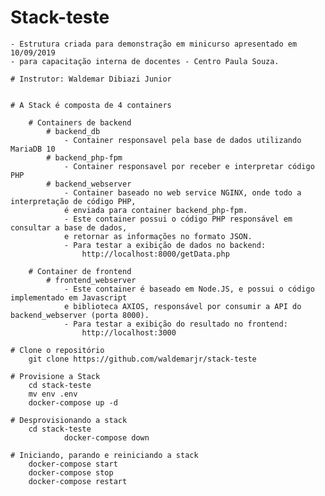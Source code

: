 # Stack-teste

	- Estrutura criada para demonstração em minicurso apresentado em 10/09/2019 
	- para capacitação interna de docentes - Centro Paula Souza.

	# Instrutor: Waldemar Dibiazi Junior


	# A Stack é composta de 4 containers

		# Containers de backend
			# backend_db
				- Container responsavel pela base de dados utilizando MariaDB 10
			# backend_php-fpm
				- Container responsavel por receber e interpretar código PHP
			# backend_webserver
				- Container baseado no web service NGINX, onde todo a interpretação de código PHP, 
				é enviada para container backend_php-fpm.
				- Este container possui o código PHP responsável em consultar a base de dados,
				e retornar as informações no formato JSON.
				- Para testar a exibição de dados no backend:
					http://localhost:8000/getData.php

		# Container de frontend
			# frontend_webserver
				- Este container é baseado em Node.JS, e possui o código implementado em Javascript
				e biblioteca AXIOS, responsável por consumir a API do backend_webserver (porta 8000).
				- Para testar a exibição do resultado no frontend:
					http://localhost:3000

	# Clone o repositório
		git clone https://github.com/waldemarjr/stack-teste

	# Provisione a Stack
		cd stack-teste
		mv env .env
		docker-compose up -d

	# Desprovisionando a stack
		cd stack-teste
                docker-compose down

	# Iniciando, parando e reiniciando a stack
		docker-compose start
		docker-compose stop
		docker-compose restart

	
